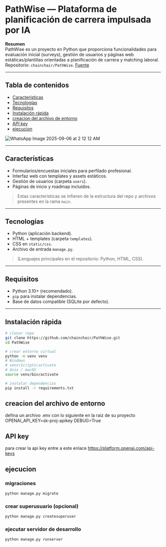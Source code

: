 # PathWise — Plataforma de planificación de carrera impulsada por IA

**Resumen**  
PathWise es un proyecto en Python que proporciona funcionalidades para evaluación inicial (surveys), gestión de usuarios y páginas web estáticas/plantillas orientadas a planificación de carrera y matching laboral. Repositorio: `chainchair/PathWise`. [Fuente](https://github.com/chainchair/PathWise/tree/main)

---

## Tabla de contenidos
- [Características](#características)  
- [Tecnologías](#tecnologías)  
- [Requisitos](#requisitos)  
- [Instalación rápida](#instalación-rápida)  
- [creacion del archivo de entorno](#creacion-del-archivo-de-entorno)  
- [API key](#api-key)  
- [ejecucion](#ejecucion)  


![WhatsApp Image 2025-09-06 at 2 12 12 AM](https://github.com/user-attachments/assets/32637469-5fe1-457c-9c97-5f6b795675a1)

---

## Características
- Formularios/encuestas iniciales para perfilado profesional.  
- Interfaz web con templates y assets estáticos.  
- Gestión de usuarios (carpeta `users`).  
- Páginas de inicio y roadmap incluidos.  

> Estas características se infieren de la estructura del repo y archivos presentes en la rama `main`.

---

## Tecnologías
- Python (aplicación backend).  
- HTML + templates (carpeta `templates`).  
- CSS en `static/css`.  
- Archivo de entrada `manage.py`.  

> (Lenguajes principales en el repositorio: Python, HTML, CSS).

---

## Requisitos
- Python 3.10+ (recomendado).  
- `pip` para instalar dependencias.  
- Base de datos compatible (SQLite por defecto).

---

## Instalación rápida
```bash
# clonar repo
git clone https://github.com/chainchair/PathWise.git
cd PathWise

# crear entorno virtual
python -m venv venv
# Windows
# venv\Scripts\activate
# Unix / macOS
source venv/bin/activate

# instalar dependencias
pip install -r requirements.txt
```

## creacion del archivo de entorno
defina un archivo .env con lo siguiente en la raiz de su proyecto
OPENAI_API_KEY=sk-proj-apikey
DEBUG=True

## API key 
para crear la api key entre a este enlace
https://platform.openai.com/api-keys

## ejecucion
### migraciones
```bash
python manage.py migrate
```

### crear superusuario (opcional)
```bash
python manage.py createsuperuser
```

### ejecutar servidor de desarrollo
```bash
python manage.py runserver
```
